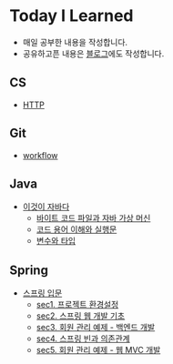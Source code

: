 # Today I Learned
- 매일 공부한 내용을 작성합니다.
- 공유하고픈 내용은 [블로그](https://velog.io/@tiger)에도 작성합니다.

## CS
- [HTTP](https://github.com/seoyun-dev/TIL/blob/main/CS/HTTP.md)

## Git
- [workflow](https://github.com/seoyun-dev/TIL/blob/main/Git/workflow.md)

## Java
- [이것이 자바다](https://github.com/seoyun-dev/TIL/tree/main/Java/%EC%9D%B4%EA%B2%83%EC%9D%B4_%EC%9E%90%EB%B0%94%EB%8B%A4)  
  - [바이트 코드 파일과 자바 가상 머신](https://github.com/seoyun-dev/TIL/blob/main/Java/%EC%9D%B4%EA%B2%83%EC%9D%B4_%EC%9E%90%EB%B0%94%EB%8B%A4/md/1.5.%EB%B0%94%EC%9D%B4%ED%8A%B8%EC%BD%94%EB%93%9C_%ED%8C%8C%EC%9D%BC%EA%B3%BC_%EC%9E%90%EB%B0%94_%EA%B0%80%EC%83%81_%EB%A8%B8%EC%8B%A0.md)
  - [코드 용어 이해와 실행문](https://github.com/seoyun-dev/TIL/blob/main/Java/%EC%9D%B4%EA%B2%83%EC%9D%B4_%EC%9E%90%EB%B0%94%EB%8B%A4/md/1.10%2C11%2C12.%EC%BD%94%EB%93%9C_%EC%9A%A9%EC%96%B4_%EC%9D%B4%ED%95%B4_%EC%A3%BC%EC%84%9D_%EC%8B%A4%ED%96%89%EB%AC%B8.md)
  - [변수와 타입](https://github.com/seoyun-dev/TIL/blob/main/Java/%EC%9D%B4%EA%B2%83%EC%9D%B4_%EC%9E%90%EB%B0%94%EB%8B%A4/md/2.%EB%B3%80%EC%88%98%EC%99%80%20%ED%83%80%EC%9E%85.md)

## Spring
- [스프링 입문](https://github.com/seoyun-dev/TIL/tree/main/Spring/%EC%8A%A4%ED%94%84%EB%A7%81_%EC%9E%85%EB%AC%B8)
  - [sec1. 프로젝트 환경설정](https://github.com/seoyun-dev/TIL/blob/main/Spring/%EC%8A%A4%ED%94%84%EB%A7%81_%EC%9E%85%EB%AC%B8/sec1_%ED%94%84%EB%A1%9C%EC%A0%9D%ED%8A%B8_%ED%99%98%EA%B2%BD%EC%84%A4%EC%A0%95.md)
  - [sec2. 스프링 웹  개발 기초](https://github.com/seoyun-dev/TIL/blob/main/Spring/%EC%8A%A4%ED%94%84%EB%A7%81_%EC%9E%85%EB%AC%B8/sec2_%EC%8A%A4%ED%94%84%EB%A7%81_%EC%9B%B9_%EA%B0%9C%EB%B0%9C_%EA%B8%B0%EC%B4%88.md)
  - [sec3. 회원 관리 예제 - 백엔드 개발](https://github.com/seoyun-dev/TIL/blob/main/Spring/%EC%8A%A4%ED%94%84%EB%A7%81_%EC%9E%85%EB%AC%B8/sec3%20%ED%9A%8C%EC%9B%90_%EA%B4%80%EB%A6%AC_%EC%98%88%EC%A0%9C-%EB%B0%B1%EC%97%94%EB%93%9C_%EA%B0%9C%EB%B0%9C.md)
  - [sec4. 스프링 빈과 의존관계](https://github.com/seoyun-dev/TIL/blob/main/Spring/%EC%8A%A4%ED%94%84%EB%A7%81_%EC%9E%85%EB%AC%B8/sec4_%EC%8A%A4%ED%94%84%EB%A7%81_%EB%B9%88%EA%B3%BC_%EC%9D%98%EC%A1%B4%EA%B4%80%EA%B3%84.md)
  - [sec5. 회원 관리 예제 - 웹 MVC 개발](https://github.com/seoyun-dev/TIL/blob/main/Spring/%EC%8A%A4%ED%94%84%EB%A7%81_%EC%9E%85%EB%AC%B8/sec5_%ED%9A%8C%EC%9B%90_%EA%B4%80%EB%A6%AC_%EC%98%88%EC%A0%9C-%EC%9B%B9_MVC_%EA%B0%9C%EB%B0%9C.md)
